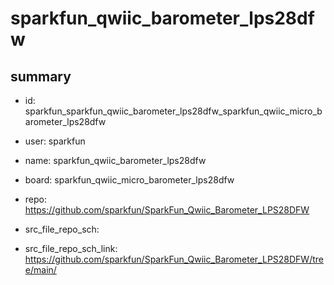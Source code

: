 # sparkfun_qwiic_barometer_lps28dfw
 
## summary 
* id: sparkfun_sparkfun_qwiic_barometer_lps28dfw_sparkfun_qwiic_micro_barometer_lps28dfw
* user: sparkfun
* name: sparkfun_qwiic_barometer_lps28dfw
* board: sparkfun_qwiic_micro_barometer_lps28dfw
* repo: https://github.com/sparkfun/SparkFun_Qwiic_Barometer_LPS28DFW



* src_file_repo_sch: 
* src_file_repo_sch_link: https://github.com/sparkfun/SparkFun_Qwiic_Barometer_LPS28DFW/tree/main/







